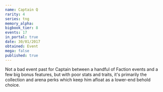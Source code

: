 ```yaml
---
name: Captain Q
rarity: 4
series: tng
memory_alpha:
bigbook_tier: 8
events: 17
in_portal: true
date: 30/01/2017
obtained: Event
mega: false
published: true
---
```


Not a bad event past for Captain between a handful of Faction events and a few big bonus features, but with poor stats and traits, it's primarily the collection and arena perks which keep him afloat as a lower-end behold choice.
